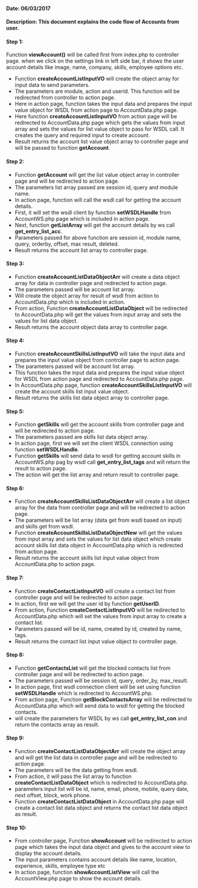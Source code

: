 #### Date: 06/03/2017

#### Description: This document explains the code flow of Accounts from user.


#### Step 1:

Function **viewAccount()** will be called first from index.php to controller page. when we click on the settings link in left side bar, it shows the user account details like image, name, company, skills, employee options etc.

- Function **createAccountListInputVO** will create the object array for input data to send parameters. 
- The parameters are module, action and userid. This function will be redirected from controller to action page.
- Here in action page, function takes the input data and prepares the input value object for WSDL from action page to AccountData.php page.
- Here function **createAccountListInputVO** from action page will be redirected to AccountData.php page which gets the values from input array and sets the values for list value object to pass for WSDL call. It creates the query and required input to create account.
- Result returns the account list value object array to controller page and will be passed to function **getAccount**.
 

#### Step 2:

- Function **getAccount** will get the list value object array in controller page and will be redirected to action page.
- The parameters list array passed are session id, query and module name.
- In action page, function will call the wsdl call for getting the account details.
- First, it will set the wsdl client by function **setWSDLHandle** from AccountWS.php page which is included in action page.
- Next, function **getListArray** will get the account details by ws call **get_entry_list_acc**.
- Parameters passed for above function are session id, module name, query, orderby, offset, max result, deleted.
- Result returns the account list array to controller page.

#### Step 3:

- Function **createAccountListDataObjectArr** will create a data object array for data in controller page and redirected to action page.
- The parameters passed will be account list array.
- Will create the object array for result of wsdl from action to AccountData.php which is included in action.
- From action, Function **createAccountListDataObject** will be redirected to AccountData.php will get the values from input array and sets the values for list data object. 
- Result returns the account object data array to controller page.

#### Step 4:

- Function **createAccountSkillsListInputVO** will take the input data and prepares the input value object from controller page to action page.
- The parameters passed will be account list array.
- This function takes the input data and prepares the input value object for WSDL from action page and redirected to AccountData.php page.
- In AccountData.php page, function **createAccountSkillsListInputVO** will create the account skills list input value object.
- Result returns the skills list data object array to controller page.


#### Step 5:

- Function **getSkills** will get the account skills from controller page and will be redirected to action page.
- The parameters passed are skills list data object array.
- In action page, first we will set the client WSDL connection using function **setWSDLHandle**.
- Function **getSkills** will send data to wsdl for getting account skills in AccountWS.php pag by wsdl call **get_entry_list_tags** and will return the result to action page.
- The action will get the list array and return result to controller page.

#### Step 6:

- Function **createAccountSkillsListDataObjectArr** will create a list object array for the data from controller page and will be redirected to action page.
- The parameters will be list array (data get from wsdl based on input) and skills get from wsdl.
- Function **createAccountSkillsListDataObjectNew** will get the values from input array and sets the values for list data object which create account skills list data object in AccountData.php which is redirected from action page.
- Result returns the account skills list input value object from  AccountData.php to action page.

#### Step 7:

- Function **createContactListInputVO** will create a contact list from controller page and will be redirected to action page.
- In action, first we will get the user id by function **getUserID**.
- From action, Function **createContactListInputVO** will be redirected to AccountData.php which will set the values from input array to create a contact list.
- Parameters passed will be id, name, created by id, created by name, tags.
- Result returns the contact list input value object to controller page.

#### Step 8:

- Function **getContactsList** will get the blocked contacts list from controller page and will be redirected to action page.
- The parameters passed will be session id, query, order_by, max_result.
- In action page, first wsdl connection client will be set using function **setWSDLHandle** which is redirected to AccountWS.php.
- From action page, Function **getBlockContactsArray** will be redirected to AccountData.php which will send data to wsdl for getting the blocked contacts.
- will create the parameters for WSDL by ws call **get_entry_list_con** and return the contacts array as result.

#### Step 9:

- Function **createContactListDataObjectArr** will create the object array and will get the list data in controller page and will be redirected to action page.
- The parameters will be the data getting from wsdl.
- From action, it will pass the list array to function **createContactListDataObject** which is redirected to AccountData.php.
- parameters input list will be id, name, email, phone, mobile, query date, next offset, block, work phone.
- Function **createContactListDataObject** in AccountData.php page will create a contact list data object and returns the contact list data object as result.

#### Step 10:

- From controller page, Function **showAccount** will be redirected to action page which takes the input data object and gives to the account view to display the account details.
- The input parameters contains account details like name, location, experience, skills, employee type etc
- In action page, function **showAccountListView** will call the AccountView.php page to show the account details.









